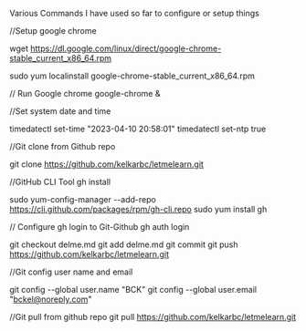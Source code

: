 Various Commands I have used so far to configure or setup things

//Setup google chrome

wget https://dl.google.com/linux/direct/google-chrome-stable_current_x86_64.rpm

sudo yum localinstall google-chrome-stable_current_x86_64.rpm


// Run Google chrome
google-chrome &

//Set system date and time

timedatectl set-time "2023-04-10 20:58:01"
timedatectl set-ntp true


//Git clone from Github repo

git clone https://github.com/kelkarbc/letmelearn.git


//GitHub CLI Tool gh install

sudo yum-config-manager --add-repo https://cli.github.com/packages/rpm/gh-cli.repo
sudo yum install gh

// Configure gh login to Git-Github
gh auth login

git checkout delme.md
git add delme.md
git commit
git push https://github.com/kelkarbc/letmelearn.git

//Git config user name and email

git config --global user.name "BCK"
git config --global user.email "bckel@noreply.com"

//Git pull from github repo
git pull https://github.com/kelkarbc/letmelearn.git



